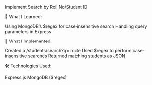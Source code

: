Implement Search by Roll No/Student ID

📖 What I Learned:

Using MongoDB’s $regex for case-insensitive search
Handling query parameters in Express

🔨 What I Implemented:

Created a /students/search?q=<rollNoOrStudentId> route
Used $regex to perform case-insensitive searches
Returned matching students as JSON

🛠 Technologies Used:

Express.js
MongoDB ($regex)
